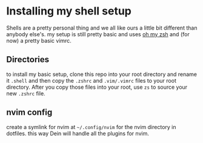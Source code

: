 # Installing my shell setup
Shells are a pretty personal thing and we all like ours a little bit different than anybody else's. my setup is still pretty basic and uses [oh my zsh](https://github.com/robbyrussell/oh-my-zsh) and (for now) a pretty basic vimrc. 

## Directories
to install my basic setup, clone this repo into your root directory and rename it `.shell` and then copy the `.zshrc` and `.vim/.vimrc` files to your root directory. After you copy those files into your root, use `zs` to source your new `.zshrc` file. 

## nvim config
create a symlink for nvim at `~/.config/nvim` for the nvim directory in dotfiles. this way Dein will handle all the plugins for nvim. 
